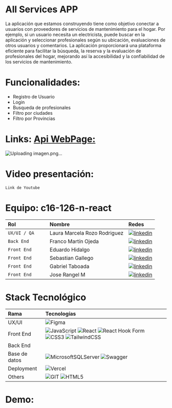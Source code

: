 # All Services APP

La aplicación que estamos construyendo tiene como objetivo conectar a usuarios con proveedores de servicios de mantenimiento para el hogar. Por ejemplo, si un usuario necesita un electricista, puede buscar en la aplicación y seleccionar profesionales según su ubicación, evaluaciones de otros usuarios y comentarios. La aplicación proporcionará una plataforma eficiente para facilitar la búsqueda, la reserva y la evaluación de profesionales del hogar, mejorando así la accesibilidad y la confiabilidad de los servicios de mantenimiento.



# Funcionalidades:

- Registro de Usuario
- Login
- Busqueda de profesionales 
- Filtro por ciudades
- Filtro por Provincias


# Links: [Api WebPage:  ](https://allservicesapi-production.up.railway.app/#)

![Uploading imagen.png…]()


# Video presentación: 
` Link de Youtube ` 

# Equipo: c16-126-n-react

| Rol               | Nombre               | Redes                                                                                                                             |
| :---------------- | :------------------- | :-------------------------------------------------------------------------------------------------------------------------------- |
| `UX/UI / QA    `  |  Laura Marcela Rozo Rodriguez     |[![linkedin](https://img.shields.io/badge/LinkedIn-0077B5?style=for-the-badge&logo=linkedin&logoColor=white)](https://www.linkedin.com/in///)    |
| `Back End `       |  Franco Martín Ojeda    | [![linkedin](https://img.shields.io/badge/LinkedIn-0077B5?style=for-the-badge&logo=linkedin&logoColor=white)](https://www.linkedin.com/in///)              |
| `Front End`       | Eduardo Hidalgo         | [![linkedin](https://img.shields.io/badge/LinkedIn-0077B5?style=for-the-badge&logo=linkedin&logoColor=white)](https://www.linkedin.com/in///)                             |
| `Front End`        | Sebastian Gallego    | [![linkedin](https://img.shields.io/badge/LinkedIn-0077B5?style=for-the-badge&logo=linkedin&logoColor=white)](https://www.linkedin.com/in/sebastiangallegocanon//)             |                                                                                             
| `Front End`        | Gabriel Taboada      | [![linkedin](https://img.shields.io/badge/LinkedIn-0077B5?style=for-the-badge&logo=linkedin&logoColor=white)](https://www.linkedin.com/in///)                         |
| `Front End`        | Jose Rangel M       | [![linkedin](https://img.shields.io/badge/LinkedIn-0077B5?style=for-the-badge&logo=linkedin&logoColor=white)](https://www.linkedin.com/in///)  
# Stack Tecnológico


| Rama          | Tecnologías                                                                                                                                                                                                                                                                                                                                                                                                                                                                                                                                                                                                                                                                                                                   |
| :------------ | :---------------------------------------------------------------------------------------------------------------------------------------------------------------------------------------------------------------------------------------------------------------------------------------------------------------------------------------------------------------------------------------------------------------------------------------------------------------------------------------------------------------------------------------------------------------------------------------------------------------------------------------------------------------------------------------------------------------------------- |
| UX/UI         | ![Figma](https://img.shields.io/badge/figma-%23F24E1E.svg?style=for-the-badge&logo=figma&logoColor=white)                                                                                                                                                                                                                                                                                                                                                                                                                                                                                                                                                                                                                     |
| Front End     | ![JavaScript](https://img.shields.io/badge/javascript-%23323330.svg?style=for-the-badge&logo=javascript&logoColor=%23F7DF1E) ![React](https://img.shields.io/badge/react-%2320232a.svg?style=for-the-badge&logo=react&logoColor=%2361DAFB) ![React Hook Form](https://img.shields.io/badge/React%20Hook%20Form-%23EC5990.svg?style=for-the-badge&logo=reacthookform&logoColor=white) ![CSS3](https://img.shields.io/badge/css3-%231572B6.svg?style=for-the-badge&logo=css3&logoColor=white) ![TailwindCSS](https://img.shields.io/badge/tailwindcss-%2338B2AC.svg?style=for-the-badge&logo=tailwind-css&logoColor=white) |
| Back End      |                                                                                                                                                                                                                                                                                                                                                                                                                                                                                                                       |
| Base de datos | ![MicrosoftSQLServer](https://img.shields.io/badge/Microsoft%20SQL%20Server-CC2927?style=for-the-badge&logo=microsoft%20sql%20server&logoColor=white) ![Swagger](https://img.shields.io/badge/-Swagger-%23Clojure?style=for-the-badge&logo=swagger&logoColor=white)                                                                                                                                                                                                                                                                                                                                                                                                                                                           |
| Deployment    | ![Vercel](https://img.shields.io/badge/vercel-%23000000.svg?style=for-the-badge&logo=vercel&logoColor=white)                                                                                                                                                                                                                                                                                                                                                                                                                                                                                                                                                                                                                  |
| Others        | ![GIT](https://img.shields.io/badge/Git-fc6d26?style=for-the-badge&logo=git&logoColor=white) ![HTML5](https://img.shields.io/badge/html5-%23E34F26.svg?style=for-the-badge&logo=html5&logoColor=white)       
	
# Demo: 
